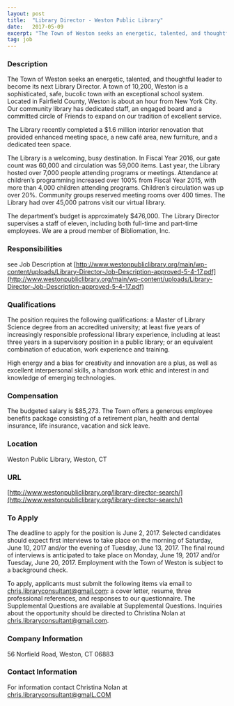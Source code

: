 ```yaml
---
layout: post
title:  "Library Director - Weston Public Library"
date:   2017-05-09
excerpt: "The Town of Weston seeks an energetic, talented, and thoughtful leader to become its next Library Director. A town of 10,200, Weston is a sophisticated, safe, bucolic town with an exceptional school system. Located in Fairfield County, Weston is about an hour from New York City. Our community library has..."
tag: job
---
```


### Description   

The Town of Weston seeks an energetic, talented, and thoughtful leader to become its next Library Director. A town of 10,200, Weston is a sophisticated, safe, bucolic town with an exceptional school system. Located in Fairfield County, Weston is about an hour from New York City. Our community library has dedicated staff, an engaged board and a committed circle of Friends to expand on our tradition of excellent service. 

The Library recently completed a $1.6 million interior renovation that provided enhanced meeting space, a new café area, new furniture, and a dedicated teen space. 
 
The Library is a welcoming, busy destination.  In Fiscal Year 2016, our gate count was 60,000 and circulation was 59,000 items. Last year, the Library hosted over 7,000 people attending programs or meetings. Attendance at children’s programming increased over 100% from Fiscal Year 2015, with more than 4,000 children attending programs. Children’s circulation was up over 20%. Community groups reserved meeting rooms over 400 times. The Library had over 45,000 patrons visit our virtual library. 

The department’s budget is approximately $476,000. The Library Director supervises a staff of eleven, including both full-time and part-time employees. We are a proud member of Bibliomation, Inc.



### Responsibilities   

see Job Description at [http://www.westonpubliclibrary.org/main/wp-content/uploads/Library-Director-Job-Description-approved-5-4-17.pdf](http://www.westonpubliclibrary.org/main/wp-content/uploads/Library-Director-Job-Description-approved-5-4-17.pdf)


### Qualifications   

The position requires the following qualifications: a Master of Library Science degree from an accredited university; at least five years of increasingly responsible professional library experience, including at least three years in a supervisory position in a public library; or an equivalent combination of education, work experience and training.

High energy and a bias for creativity and innovation are a plus, as well as excellent interpersonal skills, a hands­on work ethic and interest in and knowledge of emerging technologies. 



### Compensation   

The budgeted salary is $85,273. The Town offers a generous employee benefits package consisting of a retirement plan, health and dental insurance, life insurance, vacation and sick leave. 


### Location   

Weston Public Library, Weston, CT


### URL   

[http://www.westonpubliclibrary.org/library-director-search/](http://www.westonpubliclibrary.org/library-director-search/)

### To Apply   

The deadline to apply for the position is June 2, 2017.  Selected candidates should expect first interviews to take place on the morning of Saturday, June 10, 2017 and/or the evening of Tuesday, June 13, 2017. The final round of interviews is anticipated to take place on Monday, June 19, 2017 and/or Tuesday, June 20, 2017.  Employment with the Town of Weston is subject to a background check.

To apply, applicants must submit the following items via email to chris.libraryconsultant@gmail.com: a cover letter, resume, three professional references, and responses to our questionnaire. The Supplemental Questions are available at Supplemental Questions.  Inquiries about the opportunity should be directed to Christina Nolan at chris.libraryconsultant@gmail.com.



### Company Information   


56 Norfield Road, Weston, CT 06883


### Contact Information   

For information contact Christina Nolan at chris.libraryconsultant@gmaIL.COM

